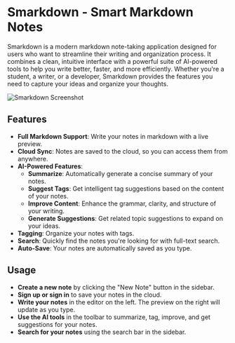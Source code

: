 # Smarkdown - Smart Markdown Notes

Smarkdown is a modern markdown note-taking application designed for users who want to streamline their writing and organization process. It combines a clean, intuitive interface with a powerful suite of AI-powered tools to help you write better, faster, and more efficiently. Whether you're a student, a writer, or a developer, Smarkdown provides the features you need to capture your ideas and organize your thoughts.

![Smarkdown Screenshot](https://imgur.com/LuXKddd.png)

## Features

*   **Full Markdown Support**: Write your notes in markdown with a live preview.
*   **Cloud Sync**: Notes are saved to the cloud, so you can access them from anywhere.
*   **AI-Powered Features**:
    *   **Summarize**: Automatically generate a concise summary of your notes.
    *   **Suggest Tags**: Get intelligent tag suggestions based on the content of your notes.
    *   **Improve Content**: Enhance the grammar, clarity, and structure of your writing.
    *   **Generate Suggestions**: Get related topic suggestions to expand on your ideas.
*   **Tagging**: Organize your notes with tags.
*   **Search**: Quickly find the notes you're looking for with full-text search.
*   **Auto-Save**: Your notes are automatically saved as you type.

## Usage

*   **Create a new note** by clicking the "New Note" button in the sidebar.
*   **Sign up or sign in** to save your notes in the cloud.
*   **Write your notes** in the editor on the left. The preview on the right will update as you type.
*   **Use the AI tools** in the toolbar to summarize, tag, improve, and get suggestions for your notes.
*   **Search for your notes** using the search bar in the sidebar.
